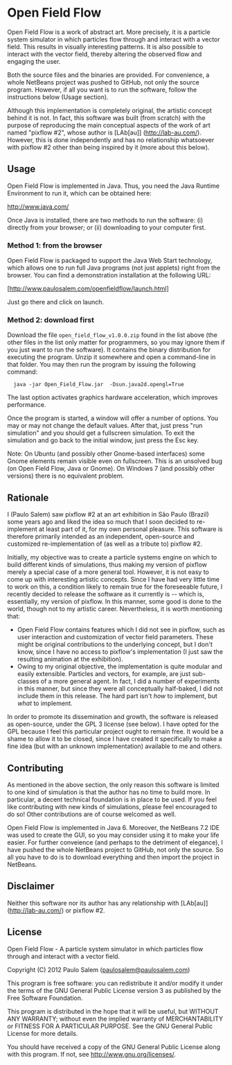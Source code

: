 Open Field Flow
===============

Open Field Flow is a work of abstract art. More precisely, it is a particle system simulator in 
which particles flow through and interact with a vector field. This results in visually interesting patterns.
It is also possible to interact with the vector field, thereby altering the observed flow and engaging the user.

Both the source files and the binaries are provided.  For convenience, a whole NetBeans project
was pushed to GitHub, not only the source program. However, if all you want is to run the software, 
follow the instructions below (Usage section).

Although this implementation is completely  original, the artistic concept behind it is not. In fact, 
this software was built (from scratch) with the purpose of reproducing the main conceptual aspects of the work of art 
named "pixflow #2", whose author is [LAb\[au\]] (http://lab-au.com/). However, this is done independently and has 
no relationship whatsoever with pixflow #2 other than being inspired by it (more about this below).


Usage
-----

Open Field Flow is implemented in Java. Thus, you need the Java Runtime Environment to run it, which can be 
obtained here: 

   http://www.java.com/

Once Java is installed, there are two methods to run the software: (i) directly from your browser; or (ii) downloading to your 
computer first.


### Method 1: from the browser

Open Field Flow is packaged to support the Java Web Start technology, which allows one to run full Java programs
(not just applets) right from the browser. You can find a demonstration installation at the following URL: 

[http://www.paulosalem.com/openfieldflow/launch.html]

Just go there and click on launch.



### Method 2: download first

Download the file `open_field_flow_v1.0.0.zip` found in the list above (the other files in the list only matter 
for programmers, so you may ignore them if you just want to run the software). 
It contains the binary distribution for executing the program. Unzip it somewhere and open a command-line in 
that folder. You may then run the program by issuing the following command:

  ```shell
    java -jar Open_Field_Flow.jar  -Dsun.java2d.opengl=True
  ```
  
The last option activates graphics hardware acceleration, which improves performance.

Once the program is started, a window will offer a number of options. You may or may not change the default values. 
After that, just press "run simulation" and you should get a fullscreen simulation. To exit the simulation and go 
back to the initial window, just press the Esc key.

Note: On Ubuntu (and possibly other Gnome-based interfaces) some Gnome elements remain visible even on fullscreen.
This is an unsolved bug (on Open Field Flow, Java or Gnome). On Windows 7 (and possibly other versions) 
there is no equivalent problem.


Rationale
----------

I (Paulo Salem) saw pixflow #2 at an art exhibition in São Paulo (Brazil) some years ago and liked the idea so much that I 
soon decided to re-implement at least part of it, for my own personal pleasure. This software is therefore 
primarily intended as an independent, open-source and customized re-implementation of (as well as a tribute to) 
pixflow #2.

Initially, my objective was to create a particle systems engine on which to build different kinds 
of simulations, thus making my version of pixflow merely a special case of a more general tool. However, it is not easy
to come up with interesting artistic concepts. Since I have had very little time to work on this, a condition likely
to remain true for the foreseeable future, I recently decided to release the software as it currently is -- which is, essentially,
my version of pixflow. In this manner, some good is done to the world, though not to my artistic career. 
Nevertheless, it is worth mentioning that:

  * Open Field Flow contains features which I did not see in pixflow, such as user interaction and customization of vector field 
    parameters. These might be original contributions to the underlying concept, but I don't know, since I have no access
    to pixflow's implementation (I just saw the resulting animation at the exhibition).
  * Owing to my original objective, the implementation is quite modular and easily extensible. Particles and vectors,
    for example, are just sub-classes of a more general agent. In fact, I did a number of experiments in this manner,
    but since they were all conceptually half-baked, I did not include them in this release. The hard part
    isn't _how_ to implement, but _what_ to implement.

In order to promote its dissemination and growth, the software is released as open-source, under the GPL 3 license 
(see below). I have opted for the GPL because I feel this particular project ought to remain free. It would be a shame 
to allow it to be closed, since I have created it specifically to make a fine idea (but with an unknown implementation) 
available to me and others.


Contributing
------------
  
As mentioned in the above section, the only reason this software is limited to one kind of simulation is
that the author has no time to build more. In particular, a decent technical foundation is in place
to be used. If you feel like contributing with new kinds of simulations, please feel encouraged to do
so! Other contributions are of course welcomed as well. 

Open Field Flow is implemented in Java 6. Moreover, the NetBeans 7.2 IDE was used to create the GUI, 
so you may consider using it to make your life easier. For further conveience (and perhaps to the detriment of elegance), 
I have pushed the whole NetBeans project to GitHub, not only the source. So all you have to do is to 
download everything and then import the project in NetBeans.


Disclaimer
---------

Neither this software nor its author has any relationship with [LAb\[au\]] (http://lab-au.com/)
or pixflow #2.


License
-------

Open Field Flow - A particle system simulator in which particles 
flow through  and interact with a vector field.
 
Copyright (C) 2012  Paulo Salem (paulosalem@paulosalem.com)

 
This program is free software: you can redistribute it and/or modify
it under the terms of the GNU General Public License version 3 
as published by the Free Software Foundation.

This program is distributed in the hope that it will be useful,
but WITHOUT ANY WARRANTY; without even the implied warranty of
MERCHANTABILITY or FITNESS FOR A PARTICULAR PURPOSE.  See the
GNU General Public License for more details.

You should have received a copy of the GNU General Public License
along with this program.  If not, see <http://www.gnu.org/licenses/>.


